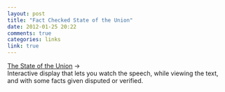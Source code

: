 ```yaml
---
layout: post
title: "Fact Checked State of the Union"
date: 2012-01-25 20:22
comments: true
categories: links
link: true
---
```

[The State of the Union](http://www.nytimes.com/interactive/2012/01/24/us/politics/state-of-the-union-2012-video-transcript.html?hp?_pu=nJZoxi24 "The State of the Union") &rarr;  
Interactive display that lets you watch the speech, while viewing the text, and with some facts given disputed or verified.